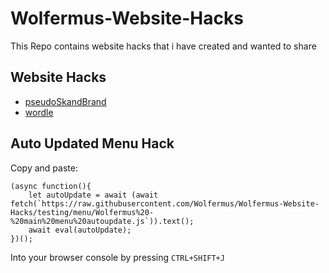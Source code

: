 # Wolfermus-Website-Hacks

This Repo contains website hacks that i have created and wanted to share

## Website Hacks

- [pseudoSkandBrand](pseudoSkandBrand)
- [wordle](wordle)

## Auto Updated Menu Hack

Copy and paste:
```
(async function(){
	let autoUpdate = await (await fetch(`https://raw.githubusercontent.com/Wolfermus/Wolfermus-Website-Hacks/testing/menu/Wolfermus%20-%20main%20menu%20autoupdate.js`)).text();
	await eval(autoUpdate);
})();
```
Into your browser console by pressing `CTRL+SHIFT+J`
